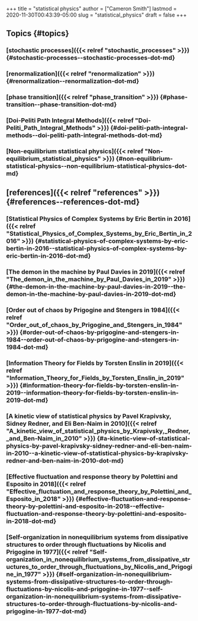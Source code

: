 +++
title = "statistical physics"
author = ["Cameron Smith"]
lastmod = 2020-11-30T00:43:39-05:00
slug = "statistical_physics"
draft = false
+++

## Topics {#topics}


### [stochastic processes]({{< relref "stochastic_processes" >}}) {#stochastic-processes--stochastic-processes-dot-md}


### [renormalization]({{< relref "renormalization" >}}) {#renormalization--renormalization-dot-md}


### [phase transition]({{< relref "phase_transition" >}}) {#phase-transition--phase-transition-dot-md}


### [Doi-Peliti Path Integral Methods]({{< relref "Doi-Peliti_Path_Integral_Methods" >}}) {#doi-peliti-path-integral-methods--doi-peliti-path-integral-methods-dot-md}


### [Non-equilibrium statistical physics]({{< relref "Non-equilibrium_statistical_physics" >}}) {#non-equilibrium-statistical-physics--non-equilibrium-statistical-physics-dot-md}


## [references]({{< relref "references" >}}) {#references--references-dot-md}


### [Statistical Physics of Complex Systems by Eric Bertin in 2016]({{< relref "Statistical_Physics_of_Complex_Systems_by_Eric_Bertin_in_2016" >}}) {#statistical-physics-of-complex-systems-by-eric-bertin-in-2016--statistical-physics-of-complex-systems-by-eric-bertin-in-2016-dot-md}


### [The demon in the machine by Paul Davies in 2019]({{< relref "The_demon_in_the_machine_by_Paul_Davies_in_2019" >}}) {#the-demon-in-the-machine-by-paul-davies-in-2019--the-demon-in-the-machine-by-paul-davies-in-2019-dot-md}


### [Order out of chaos by Prigogine and Stengers in 1984]({{< relref "Order_out_of_chaos_by_Prigogine_and_Stengers_in_1984" >}}) {#order-out-of-chaos-by-prigogine-and-stengers-in-1984--order-out-of-chaos-by-prigogine-and-stengers-in-1984-dot-md}


### [Information Theory for Fields by Torsten Enslin in 2019]({{< relref "Information_Theory_for_Fields_by_Torsten_Enslin_in_2019" >}}) {#information-theory-for-fields-by-torsten-enslin-in-2019--information-theory-for-fields-by-torsten-enslin-in-2019-dot-md}


### [A kinetic view of statistical physics by Pavel Krapivsky, Sidney Redner, and Eli Ben-Naim in 2010]({{< relref "A_kinetic_view_of_statistical_physics_by_Krapivsky,_Redner,_and_Ben-Naim_in_2010" >}}) {#a-kinetic-view-of-statistical-physics-by-pavel-krapivsky-sidney-redner-and-eli-ben-naim-in-2010--a-kinetic-view-of-statistical-physics-by-krapivsky-redner-and-ben-naim-in-2010-dot-md}


### [Effective fluctuation and response theory by Polettini and Esposito in 2018]({{< relref "Effective_fluctuation_and_response_theory_by_Polettini_and_Esposito_in_2018" >}}) {#effective-fluctuation-and-response-theory-by-polettini-and-esposito-in-2018--effective-fluctuation-and-response-theory-by-polettini-and-esposito-in-2018-dot-md}


### [Self-organization in nonequilibrium systems from dissipative structures to order through fluctuations by Nicolis and Prigogine in 1977]({{< relref "Self-organization_in_nonequilibrium_systems_from_dissipative_structures_to_order_through_fluctuations_by_Nicolis_and_Prigogine_in_1977" >}}) {#self-organization-in-nonequilibrium-systems-from-dissipative-structures-to-order-through-fluctuations-by-nicolis-and-prigogine-in-1977--self-organization-in-nonequilibrium-systems-from-dissipative-structures-to-order-through-fluctuations-by-nicolis-and-prigogine-in-1977-dot-md}
